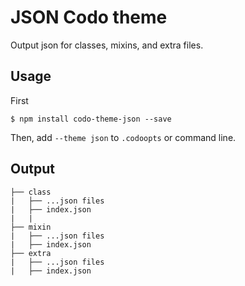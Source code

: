 # JSON Codo theme

Output json for classes, mixins, and extra files.

## Usage

First

    $ npm install codo-theme-json --save

Then, add `--theme json` to `.codoopts` or command line.

## Output

    ├── class
    |   ├── ...json files
    |   ├── index.json
    |   |
    ├── mixin
    |   ├── ...json files
    |   ├── index.json
    ├── extra
    |   ├── ...json files
    |   ├── index.json
